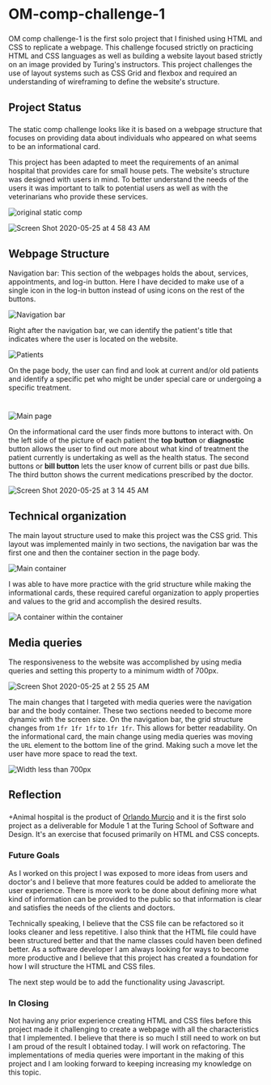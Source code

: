 # OM-comp-challenge-1
###
OM comp challenge-1 is the first solo project that I finished using HTML and CSS to replicate a webpage. This challenge focused strictly on practicing HTML and CSS languages as well as building a website layout based strictly on an image provided by Turing's instructors. This project challenges the use of layout systems such as CSS Grid and flexbox and required an understanding of wireframing to define the website's structure. 

## Project Status
###
The static comp challenge looks like it is based on a webpage structure that focuses on providing data about individuals who appeared on what seems to be an informational card.

This project has been adapted to meet the requirements of an animal hospital that provides care for small house pets. The website's structure was designed with users in mind. To better understand the needs of the users it was important to talk to potential users as well as with the veterinarians who provide these services.

![original static comp](https://user-images.githubusercontent.com/56229864/82806887-f5ad6380-9e43-11ea-8ea3-0355a31ea0ad.png)

![Screen Shot 2020-05-25 at 4 58 43 AM](https://user-images.githubusercontent.com/56229864/82807147-73716f00-9e44-11ea-89d1-a1ee54bf8540.png)

## Webpage Structure

Navigation bar:
This section of the webpages holds the about, services, appointments, and log-in button. Here I have decided to make use of a single icon in the log-in button instead of using icons on the rest of the buttons.

![Navigation bar](https://user-images.githubusercontent.com/56229864/82798059-410c4580-9e35-11ea-80e7-e81778af5fec.png)

Right after the navigation bar, we can identify the patient's title that indicates where the user is located on the website.

![Patients](https://user-images.githubusercontent.com/56229864/82798234-7add4c00-9e35-11ea-9f66-9694475386b4.png)

On the page body, the user can find and look at current and/or old patients and identify a specific pet who might be under special care or undergoing a specific treatment.
#
![Main page](https://user-images.githubusercontent.com/56229864/82797390-4026e400-9e34-11ea-8993-37d211e7b074.png)

On the informational card the user finds more buttons to interact with. On the left side of the picture of each patient the **top button** or **diagnostic** button allows the user to find out more about what kind of treatment the patient currently is undertaking as well as the health status. The second buttons or **bill button** lets the user know of current bills or past due bills. The third button shows the current medications prescribed by the doctor.

![Screen Shot 2020-05-25 at 3 14 45 AM](https://user-images.githubusercontent.com/56229864/82798573-ec1cff00-9e35-11ea-8261-a4ff494a58a2.png)

## Technical organization

The main layout structure used to make this project was the CSS grid. This layout was implemented mainly in two sections, the navigation bar was the first one and then the container section in the page body.

![Main container](https://user-images.githubusercontent.com/56229864/82802317-e9bda380-9e3b-11ea-8a86-2636357d52b6.png)

I was able to have more practice with the grid structure while making the informational cards, these required careful organization to apply properties and values to the grid and accomplish the desired results.

![A container within the container](https://user-images.githubusercontent.com/56229864/82802765-a6b00000-9e3c-11ea-87a8-9d9ca2619e38.png)

## Media queries

The responsiveness to the website was accomplished by using media queries and setting this property to a minimum width of 700px.


![Screen Shot 2020-05-25 at 2 55 25 AM](https://user-images.githubusercontent.com/56229864/82803427-bbd95e80-9e3d-11ea-8dc0-5828ef391150.png)

The main changes that I targeted with media queries were the navigation bar and the body container. These two sections needed to become more dynamic with the screen size. On the navigation bar, the grid structure changes from `1fr 1fr 1fr` to `1fr 1fr`. This allows for better readability. On the informational card, the main change using media queries was moving the `URL` element to the bottom line of the grind. Making such a move let the user have more space to read the text.

![Width less than 700px](https://user-images.githubusercontent.com/56229864/82803216-5dac7b80-9e3d-11ea-94d8-1eb7f1688d4e.png)

## Reflection
###
+Animal hospital is the product of [Orlando Murcio](https://www.github.com/atos20) and it is the first solo project as a deliverable for Module 1 at the Turing School of Software and Design. It's an exercise that focused primarily on HTML and CSS concepts.

### Future Goals
As I worked on this project I was exposed to more ideas from users and doctor's and I believe that more features could be added to ameliorate the user experience. There is more work to be done about defining more what kind of information can be provided to the public so that information is clear and satisfies the needs of the clients and doctors. 

Technically speaking,  I believe that the CSS file can be refactored so it looks cleaner and less repetitive. I also think that the HTML file could have been structured better and that the name classes could haven been defined better. As a software developer I am always looking for ways to become more productive and I believe that this project has created a foundation for how I will structure the HTML and CSS files.

The next step would be to add the functionality using Javascript.

### In Closing

Not having any prior experience creating HTML and CSS files before this project made it challenging to create a webpage with all the characteristics that I implemented. I believe that there is so much I still need to work on but I am proud of the result I  obtained today. I will work on refactoring. The implementations of media queries were important in the making of this project and I am looking forward to keeping increasing my knowledge on this topic.
